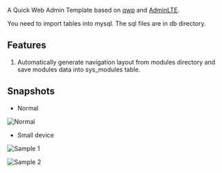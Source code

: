 A Quick Web Admin Template based on [qwp](https://github.com/steem/qwp) and [AdminLTE](https://github.com/almasaeed2010/AdminLTE).

You need to import tables into mysql. The sql files are in db directory.

## Features
1. Automatically generate navigation layout from modules directory and save modules data into sys_modules table.

## Snapshots

* Normal

![Normal](https://github.com/steem/qwp/blob/master/doc/normal.jpg)

* Small device

![Sample 1](https://github.com/steem/qwp/blob/master/doc/small_device1.jpg)

![Sample 2](https://github.com/steem/qwp/blob/master/doc/small_device2.jpg)